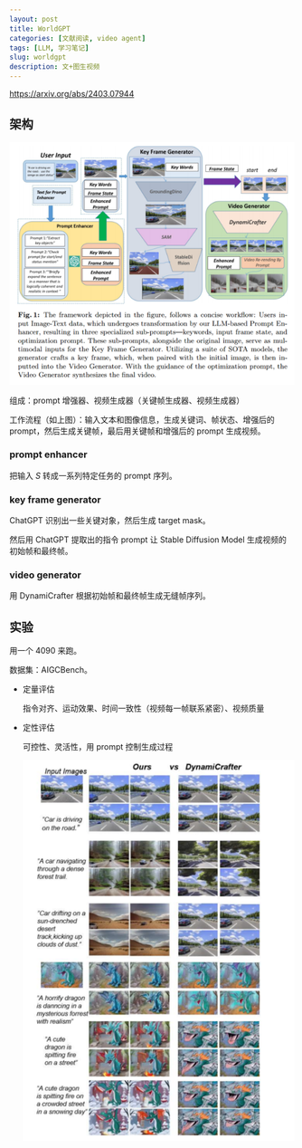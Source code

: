 ```yaml
---
layout: post
title: WorldGPT
categories: [文献阅读, video agent]
tags: [LLM, 学习笔记]
slug: worldgpt
description: 文+图生视频
---
```


https://arxiv.org/abs/2403.07944

## 架构

![image-20250116153922860](./../images/2025-1-16-WorldGPT/image-20250116153922860.png)

组成：prompt 增强器、视频生成器（关键帧生成器、视频生成器）

工作流程（如上图）：输入文本和图像信息，生成关键词、帧状态、增强后的 prompt，然后生成关键帧，最后用关键帧和增强后的 prompt 生成视频。

### prompt enhancer

把输入 $S$ 转成一系列特定任务的 prompt 序列。

### key frame generator

ChatGPT 识别出一些关键对象，然后生成 target mask。

然后用 ChatGPT 提取出的指令 prompt 让 Stable Diffusion Model 生成视频的初始帧和最终帧。

### video generator

用 DynamiCrafter 根据初始帧和最终帧生成无缝帧序列。

## 实验

用一个 4090 来跑。

数据集：AIGCBench。

- 定量评估

  指令对齐、运动效果、时间一致性（视频每一帧联系紧密）、视频质量

- 定性评估

  可控性、灵活性，用 prompt 控制生成过程

  ![image-20250116170854940](./../images/2025-1-16-WorldGPT/image-20250116170854940.png)
